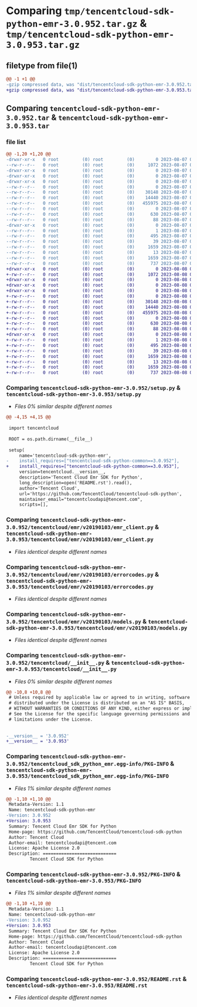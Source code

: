 # Comparing `tmp/tencentcloud-sdk-python-emr-3.0.952.tar.gz` & `tmp/tencentcloud-sdk-python-emr-3.0.953.tar.gz`

## filetype from file(1)

```diff
@@ -1 +1 @@
-gzip compressed data, was "dist/tencentcloud-sdk-python-emr-3.0.952.tar", last modified: Mon Aug  7 08:53:23 2023, max compression
+gzip compressed data, was "dist/tencentcloud-sdk-python-emr-3.0.953.tar", last modified: Tue Aug  8 00:24:43 2023, max compression
```

## Comparing `tencentcloud-sdk-python-emr-3.0.952.tar` & `tencentcloud-sdk-python-emr-3.0.953.tar`

### file list

```diff
@@ -1,20 +1,20 @@
-drwxr-xr-x   0 root         (0) root         (0)        0 2023-08-07 08:53:23.000000 tencentcloud-sdk-python-emr-3.0.952/
--rw-r--r--   0 root         (0) root         (0)     1072 2023-08-07 08:53:23.000000 tencentcloud-sdk-python-emr-3.0.952/setup.py
-drwxr-xr-x   0 root         (0) root         (0)        0 2023-08-07 08:53:23.000000 tencentcloud-sdk-python-emr-3.0.952/tencentcloud/
-drwxr-xr-x   0 root         (0) root         (0)        0 2023-08-07 08:53:23.000000 tencentcloud-sdk-python-emr-3.0.952/tencentcloud/emr/
-drwxr-xr-x   0 root         (0) root         (0)        0 2023-08-07 08:53:23.000000 tencentcloud-sdk-python-emr-3.0.952/tencentcloud/emr/v20190103/
--rw-r--r--   0 root         (0) root         (0)        0 2023-08-07 08:53:23.000000 tencentcloud-sdk-python-emr-3.0.952/tencentcloud/emr/v20190103/__init__.py
--rw-r--r--   0 root         (0) root         (0)    30148 2023-08-07 08:53:23.000000 tencentcloud-sdk-python-emr-3.0.952/tencentcloud/emr/v20190103/emr_client.py
--rw-r--r--   0 root         (0) root         (0)    14440 2023-08-07 08:53:23.000000 tencentcloud-sdk-python-emr-3.0.952/tencentcloud/emr/v20190103/errorcodes.py
--rw-r--r--   0 root         (0) root         (0)   455975 2023-08-07 08:53:23.000000 tencentcloud-sdk-python-emr-3.0.952/tencentcloud/emr/v20190103/models.py
--rw-r--r--   0 root         (0) root         (0)        0 2023-08-07 08:53:23.000000 tencentcloud-sdk-python-emr-3.0.952/tencentcloud/emr/__init__.py
--rw-r--r--   0 root         (0) root         (0)      630 2023-08-07 08:53:23.000000 tencentcloud-sdk-python-emr-3.0.952/tencentcloud/__init__.py
--rw-r--r--   0 root         (0) root         (0)       88 2023-08-07 08:53:23.000000 tencentcloud-sdk-python-emr-3.0.952/setup.cfg
-drwxr-xr-x   0 root         (0) root         (0)        0 2023-08-07 08:53:23.000000 tencentcloud-sdk-python-emr-3.0.952/tencentcloud_sdk_python_emr.egg-info/
--rw-r--r--   0 root         (0) root         (0)        1 2023-08-07 08:53:23.000000 tencentcloud-sdk-python-emr-3.0.952/tencentcloud_sdk_python_emr.egg-info/dependency_links.txt
--rw-r--r--   0 root         (0) root         (0)      495 2023-08-07 08:53:23.000000 tencentcloud-sdk-python-emr-3.0.952/tencentcloud_sdk_python_emr.egg-info/SOURCES.txt
--rw-r--r--   0 root         (0) root         (0)       39 2023-08-07 08:53:23.000000 tencentcloud-sdk-python-emr-3.0.952/tencentcloud_sdk_python_emr.egg-info/requires.txt
--rw-r--r--   0 root         (0) root         (0)     1659 2023-08-07 08:53:23.000000 tencentcloud-sdk-python-emr-3.0.952/tencentcloud_sdk_python_emr.egg-info/PKG-INFO
--rw-r--r--   0 root         (0) root         (0)       13 2023-08-07 08:53:23.000000 tencentcloud-sdk-python-emr-3.0.952/tencentcloud_sdk_python_emr.egg-info/top_level.txt
--rw-r--r--   0 root         (0) root         (0)     1659 2023-08-07 08:53:23.000000 tencentcloud-sdk-python-emr-3.0.952/PKG-INFO
--rw-r--r--   0 root         (0) root         (0)      737 2023-08-07 08:53:23.000000 tencentcloud-sdk-python-emr-3.0.952/README.rst
+drwxr-xr-x   0 root         (0) root         (0)        0 2023-08-08 00:24:43.000000 tencentcloud-sdk-python-emr-3.0.953/
+-rw-r--r--   0 root         (0) root         (0)     1072 2023-08-08 00:24:43.000000 tencentcloud-sdk-python-emr-3.0.953/setup.py
+drwxr-xr-x   0 root         (0) root         (0)        0 2023-08-08 00:24:43.000000 tencentcloud-sdk-python-emr-3.0.953/tencentcloud/
+drwxr-xr-x   0 root         (0) root         (0)        0 2023-08-08 00:24:43.000000 tencentcloud-sdk-python-emr-3.0.953/tencentcloud/emr/
+drwxr-xr-x   0 root         (0) root         (0)        0 2023-08-08 00:24:43.000000 tencentcloud-sdk-python-emr-3.0.953/tencentcloud/emr/v20190103/
+-rw-r--r--   0 root         (0) root         (0)        0 2023-08-08 00:24:43.000000 tencentcloud-sdk-python-emr-3.0.953/tencentcloud/emr/v20190103/__init__.py
+-rw-r--r--   0 root         (0) root         (0)    30148 2023-08-08 00:24:43.000000 tencentcloud-sdk-python-emr-3.0.953/tencentcloud/emr/v20190103/emr_client.py
+-rw-r--r--   0 root         (0) root         (0)    14440 2023-08-08 00:24:43.000000 tencentcloud-sdk-python-emr-3.0.953/tencentcloud/emr/v20190103/errorcodes.py
+-rw-r--r--   0 root         (0) root         (0)   455975 2023-08-08 00:24:43.000000 tencentcloud-sdk-python-emr-3.0.953/tencentcloud/emr/v20190103/models.py
+-rw-r--r--   0 root         (0) root         (0)        0 2023-08-08 00:24:43.000000 tencentcloud-sdk-python-emr-3.0.953/tencentcloud/emr/__init__.py
+-rw-r--r--   0 root         (0) root         (0)      630 2023-08-08 00:24:43.000000 tencentcloud-sdk-python-emr-3.0.953/tencentcloud/__init__.py
+-rw-r--r--   0 root         (0) root         (0)       88 2023-08-08 00:24:43.000000 tencentcloud-sdk-python-emr-3.0.953/setup.cfg
+drwxr-xr-x   0 root         (0) root         (0)        0 2023-08-08 00:24:43.000000 tencentcloud-sdk-python-emr-3.0.953/tencentcloud_sdk_python_emr.egg-info/
+-rw-r--r--   0 root         (0) root         (0)        1 2023-08-08 00:24:43.000000 tencentcloud-sdk-python-emr-3.0.953/tencentcloud_sdk_python_emr.egg-info/dependency_links.txt
+-rw-r--r--   0 root         (0) root         (0)      495 2023-08-08 00:24:43.000000 tencentcloud-sdk-python-emr-3.0.953/tencentcloud_sdk_python_emr.egg-info/SOURCES.txt
+-rw-r--r--   0 root         (0) root         (0)       39 2023-08-08 00:24:43.000000 tencentcloud-sdk-python-emr-3.0.953/tencentcloud_sdk_python_emr.egg-info/requires.txt
+-rw-r--r--   0 root         (0) root         (0)     1659 2023-08-08 00:24:43.000000 tencentcloud-sdk-python-emr-3.0.953/tencentcloud_sdk_python_emr.egg-info/PKG-INFO
+-rw-r--r--   0 root         (0) root         (0)       13 2023-08-08 00:24:43.000000 tencentcloud-sdk-python-emr-3.0.953/tencentcloud_sdk_python_emr.egg-info/top_level.txt
+-rw-r--r--   0 root         (0) root         (0)     1659 2023-08-08 00:24:43.000000 tencentcloud-sdk-python-emr-3.0.953/PKG-INFO
+-rw-r--r--   0 root         (0) root         (0)      737 2023-08-08 00:24:43.000000 tencentcloud-sdk-python-emr-3.0.953/README.rst
```

### Comparing `tencentcloud-sdk-python-emr-3.0.952/setup.py` & `tencentcloud-sdk-python-emr-3.0.953/setup.py`

 * *Files 0% similar despite different names*

```diff
@@ -4,15 +4,15 @@
 
 import tencentcloud
 
 ROOT = os.path.dirname(__file__)
 
 setup(
     name='tencentcloud-sdk-python-emr',
-    install_requires=["tencentcloud-sdk-python-common==3.0.952"],
+    install_requires=["tencentcloud-sdk-python-common==3.0.953"],
     version=tencentcloud.__version__,
     description='Tencent Cloud Emr SDK for Python',
     long_description=open('README.rst').read(),
     author='Tencent Cloud',
     url='https://github.com/TencentCloud/tencentcloud-sdk-python',
     maintainer_email="tencentcloudapi@tencent.com",
     scripts=[],
```

### Comparing `tencentcloud-sdk-python-emr-3.0.952/tencentcloud/emr/v20190103/emr_client.py` & `tencentcloud-sdk-python-emr-3.0.953/tencentcloud/emr/v20190103/emr_client.py`

 * *Files identical despite different names*

### Comparing `tencentcloud-sdk-python-emr-3.0.952/tencentcloud/emr/v20190103/errorcodes.py` & `tencentcloud-sdk-python-emr-3.0.953/tencentcloud/emr/v20190103/errorcodes.py`

 * *Files identical despite different names*

### Comparing `tencentcloud-sdk-python-emr-3.0.952/tencentcloud/emr/v20190103/models.py` & `tencentcloud-sdk-python-emr-3.0.953/tencentcloud/emr/v20190103/models.py`

 * *Files identical despite different names*

### Comparing `tencentcloud-sdk-python-emr-3.0.952/tencentcloud/__init__.py` & `tencentcloud-sdk-python-emr-3.0.953/tencentcloud/__init__.py`

 * *Files 0% similar despite different names*

```diff
@@ -10,8 +10,8 @@
 # Unless required by applicable law or agreed to in writing, software
 # distributed under the License is distributed on an "AS IS" BASIS,
 # WITHOUT WARRANTIES OR CONDITIONS OF ANY KIND, either express or implied.
 # See the License for the specific language governing permissions and
 # limitations under the License.
 
 
-__version__ = '3.0.952'
+__version__ = '3.0.953'
```

### Comparing `tencentcloud-sdk-python-emr-3.0.952/tencentcloud_sdk_python_emr.egg-info/PKG-INFO` & `tencentcloud-sdk-python-emr-3.0.953/tencentcloud_sdk_python_emr.egg-info/PKG-INFO`

 * *Files 1% similar despite different names*

```diff
@@ -1,10 +1,10 @@
 Metadata-Version: 1.1
 Name: tencentcloud-sdk-python-emr
-Version: 3.0.952
+Version: 3.0.953
 Summary: Tencent Cloud Emr SDK for Python
 Home-page: https://github.com/TencentCloud/tencentcloud-sdk-python
 Author: Tencent Cloud
 Author-email: tencentcloudapi@tencent.com
 License: Apache License 2.0
 Description: ============================
         Tencent Cloud SDK for Python
```

### Comparing `tencentcloud-sdk-python-emr-3.0.952/PKG-INFO` & `tencentcloud-sdk-python-emr-3.0.953/PKG-INFO`

 * *Files 1% similar despite different names*

```diff
@@ -1,10 +1,10 @@
 Metadata-Version: 1.1
 Name: tencentcloud-sdk-python-emr
-Version: 3.0.952
+Version: 3.0.953
 Summary: Tencent Cloud Emr SDK for Python
 Home-page: https://github.com/TencentCloud/tencentcloud-sdk-python
 Author: Tencent Cloud
 Author-email: tencentcloudapi@tencent.com
 License: Apache License 2.0
 Description: ============================
         Tencent Cloud SDK for Python
```

### Comparing `tencentcloud-sdk-python-emr-3.0.952/README.rst` & `tencentcloud-sdk-python-emr-3.0.953/README.rst`

 * *Files identical despite different names*

